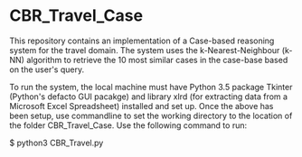 # CBR_Travel_Case
This repository contains an implementation of a Case-based reasoning system for the travel domain.  The system uses the k-Nearest-Neighbour (k-NN) algorithm to retrieve the 10 most similar cases in the case-base based on the user's query.  

To run the system, the local machine must have Python 3.5 package Tkinter (Python's defacto GUI pacakge) and library xlrd (for extracting data from a Microsoft Excel Spreadsheet) installed and set up.  Once the above has been setup, use commandline to set the working directory to the location of the folder CBR_Travel_Case.  Use the following command to run:

$ python3 CBR_Travel.py
